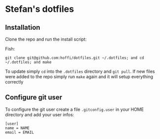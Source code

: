 # Stefan's dotfiles

## Installation
Clone the repo and run the install script:

Fish:
```fish
git clone git@github.com:hoffi/dotfiles.git ~/.dotfiles; and cd ~/.dotfiles; and make
```

To update simply `cd` into the `.dotfiles` directory and `git pull`.
If new files were added to the repo simply run `make` again and it will setup
everything correctly

## Configure git user
To configure the git user create a file `.gitconfig.user` in your HOME directory
and add your user infos:
```
[user]
name = NAME
email = EMAIL
```
